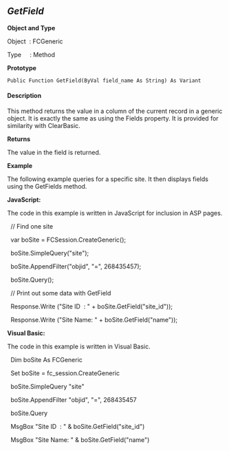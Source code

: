 _GetField_
----------

**Object and Type**

Object  : FCGeneric

Type     : Method

**Prototype**

```
Public Function GetField(ByVal field_name As String) As Variant
```

#### Description

This method returns the value in a column of the current record in a generic object. It is exactly the same as using the Fields property. It is provided for similarity with ClearBasic.

**Returns**

The value in the field is returned.

**Example**

The following example queries for a specific site. It then displays fields using the GetFields method.

**JavaScript:**

The code in this example is written in JavaScript for inclusion in ASP pages.

  // Find one site

  var boSite = FCSession.CreateGeneric();

  boSite.SimpleQuery("site");

  boSite.AppendFilter("objid", "=", 268435457);

  boSite.Query();

  // Print out some data with GetField

  Response.Write ("Site ID  : " + boSite.GetField("site_id"));

  Response.Write ("Site Name: " + boSite.GetField("name"));

**Visual Basic:**

The code in this example is written in Visual Basic.

  Dim boSite As FCGeneric

  Set boSite = fc_session.CreateGeneric

  boSite.SimpleQuery "site"

  boSite.AppendFilter "objid", "=", 268435457

  boSite.Query

  MsgBox "Site ID  : " & boSite.GetField("site_id")

  MsgBox "Site Name: " & boSite.GetField("name")